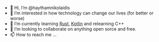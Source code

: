 - 👋 Hi, I’m @haythamnikolaidis
- 👀 I’m interested in how technology can change our lives (for better or worse)
- 🌱 I’m currently learning [Rust](https://www.rust-lang.org/), [Kotlin](https://kotlinlang.org/) and relearning C++
- 💞️ I’m looking to collaborate on anything open sorce and free.
- 📫 How to reach me ...

<!---
haythamnikolaidis/haythamnikolaidis is a ✨ special ✨ repository because its `README.md` (this file) appears on your GitHub profile.
You can click the Preview link to take a look at your changes.
--->
